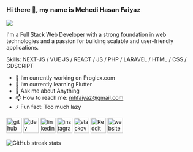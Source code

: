 ### Hi there 👋, my name is Mehedi Hasan Faiyaz
![](https://next.ossinsight.io/widgets/official/compose-user-dashboard-stats/thumbnail.png?user_id=71901812&image_size=auto)

I'm a Full Stack Web Developer with a strong foundation in web technologies and a passion for building scalable and user-friendly applications.

Skills: NEXT-JS / VUE JS / REACT / JS / PHP / LARAVEL / HTML / CSS / GDSCRIPT

- 🔭 I’m currently working on Proglex.com 
- 🌱 I’m currently learning Flutter 
- 💬 Ask me about Anything 
- 📫 How to reach me: mhfaiyaz@gmail.com 
- ⚡ Fun fact: Too much lazy 


[<img src='https://cdn.jsdelivr.net/npm/simple-icons@3.0.1/icons/github.svg' alt='github' height='40'>](https://github.com/mehedihasanfaiyaz)  [<img src='https://cdn.jsdelivr.net/npm/simple-icons@3.0.1/icons/dev-dot-to.svg' alt='dev' height='40'>](https://dev.to/mehedihasanfaiyaz)  [<img src='https://cdn.jsdelivr.net/npm/simple-icons@3.0.1/icons/linkedin.svg' alt='linkedin' height='40'>](https://www.linkedin.com/in/mehedihasanfaiyaz/)  [<img src='https://cdn.jsdelivr.net/npm/simple-icons@3.0.1/icons/instagram.svg' alt='instagram' height='40'>](https://www.instagram.com/mehedihasanfaiyaz/)  [<img src='https://cdn.jsdelivr.net/npm/simple-icons@3.0.1/icons/stackoverflow.svg' alt='stackoverflow' height='40'>](https://stackoverflow.com/users/mehedi-hasan-faiyaz)  [<img src='https://cdn.jsdelivr.net/npm/simple-icons@3.0.1/icons/reddit.svg' alt='Reddit' height='40'>](https://www.reddit.com/user/Mehedi_Hasan_Faiyaz)  [<img src='https://cdn.jsdelivr.net/npm/simple-icons@3.0.1/icons/icloud.svg' alt='website' height='40'>](https://proglex.com)  

![GitHub streak stats](https://streak-stats.demolab.com/?user=mehedihasanfaiyaz)  

